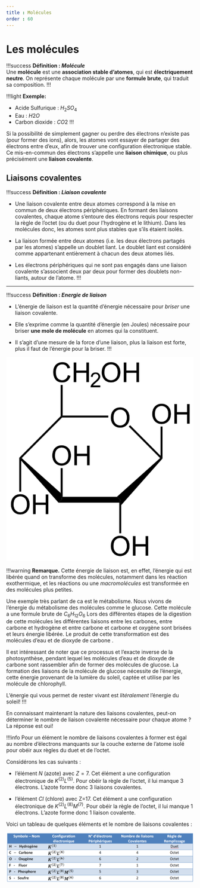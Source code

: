```yaml
---
title : Molécules
order : 60
---
```



# Les molécules

!!!success **Définition : *Molécule***  
Une **molécule** est une **association stable d’atomes**, qui est
**électriquement neutre**. On représente chaque molécule par une
**formule brute**, qui traduit sa composition.
!!!

!!!light **Exemple:** 
* Acide Sulfurique : $H_2SO_4$ 
* Eau : $H2O$ 
* Carbon dioxide : $CO2$
!!!

Si la possibilité de simplement gagner ou perdre des électrons n’existe pas (pour former des ions), alors, les atomes vont essayer de partager
des électrons entre d’eux, afin de trouver une configuration électronique stable. Ce mis-en-commun des électrons s’appelle une
**liaison chimique**, ou plus précisément une **liaison covalente**.

## Liaisons covalentes

!!!success **Définition : *Liaison covalente***

- Une liaison covalente entre deux atomes correspond à la mise en commun
  de deux électrons périphériques. En formant des liaisons covalentes,
  chaque atome s’entoure des électrons requis pour respecter la règle de
  l’octet (ou du duet pour l’hydrogène et le lithium). Dans les
  molécules donc, les atomes sont plus stables que s’ils étaient isolés.

- La liaison formée entre deux atomes (i.e. les deux électrons partagés
  par les atomes) s’appelle un doublet liant. Le doublet liant est
  considéré comme appartenant entièrement à chacun des deux atomes liés.

- Les électrons périphériques qui ne sont pas engagés dans une liaison
  covalente s’associent deux par deux pour former des doublets
  non-liants, autour de l’atome.
!!!

---
!!!success **Définition : *Energie de liaison***

- L’énergie de liaison est la quantité d’énergie nécessaire pour
  *briser* une liaison covalente.

- Elle s’exprime comme la quantité d’énergie (en Joules) nécessaire pour
  briser **une mole de molécule** en atomes qui la constituent.

- Il s’agit d’une mesure de la force d’une liaison, plus la liaison est
  forte, plus il faut de l’énergie pour la briser.
!!!


 ![](../img/2/glucose.png)

!!!warning **Remarque.**
Cette énergie de liaison est, en effet, l’énergie qui est libérée quand
on transforme des molécules, notamment dans les réaction exothermique,
et les réactions ou une *macromolécules* est transformée en des
molécules plus petites.

Une exemple très parlant de ca est le métabolisme. Nous vivons de
l’énergie du métabolisme des molécules comme le glucose. Cette molécule
a une formule brute de $C_6H_{12}O_6$ Lors des différentes étapes de
la digestion de cette molécules les différentes liaisons entre les
carbones, entre carbone et hydrogène et entre carbone et carbone et
oxygène sont brisées et leurs énergie libérée. Le produit de cette
transformation est des molécules d’eau et de dioxyde de carbone .

Il est intéressant de noter que ce processus et l’exacte inverse de la
photosynthèse, pendant lequel les molécules d’eau et de dioxyde de
carbone sont rassembler afin de former des molécules de glucose. La
formation des liaisons de la molécule de glucose nécessite de l’énergie,
cette énergie provenant de la lumière du soleil, captée et utilise par
les molécule de chlorophyll.

L’énergie qui vous permet de rester vivant est *litéralement* l’énergie
du soleil!
!!!

En connaissant maintenant la nature des liaisons covalentes, peut-on
déterminer le nombre de liaison covalente nécessaire pour chaque atome ?
La réponse est oui!

!!!info
Pour un élément le nombre de liaisons covalentes à former est égal au
nombre d’électrons manquants sur la couche externe de l’atome isolé pour
obéir aux règles du duet et de l’octet.


Considérons les cas suivants :

- l’élément $N$ (azote) avec $Z=7$. Cet élément a une configuration
  électronique de $K^{(2)}L^{(5)}$. Pour obéir la règle de l’octet, il
  lui manque $3$ électrons. L’azote forme donc $3$ liaisons
  covalentes.

- l’élément $Cl$ (chlore) avec Z=17. Cet élément a une configuration
  électronique de $K^{(2)}L^{(8)}M^{(7)}$. Pour obéir la règle de
  l’octet, il lui manque $1$ électrons. L’azote forme donc $1$
  liaison covalente.

Voici un tableau de quelques éléments et le nombre de liaisons
covalentes :

![tableau des liaisons](../img/2/tableauliaisons.png)